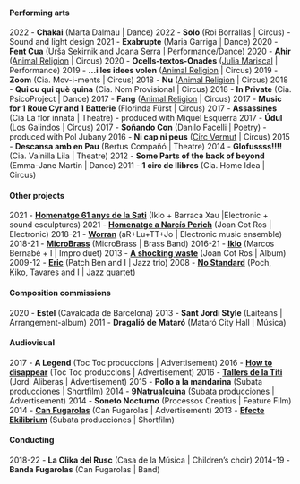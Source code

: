 #### Performing arts
2022 - **Chakai** (Marta Dalmau | Dance)
2022 - **Solo** (Roi Borrallas | Circus) - Sound and light design
2021 - **Exabrupte** (Maria Garriga | Dance)
2020 - **Fent Cua** (Urša Sekirnik and Joana Serra | Performance/Dance)
2020 - **Ahir** ([Animal Religion](http://www.animalreligion.com/) | Circus)
2020 - **Ocells-textos-Onades** ([Julia Mariscal](http://www.juliamariscal.com/) | Performance)
2019 - **…i les idees volen** ([Animal Religion](http://www.animalreligion.com/) | Circus)
2019 - **Zoom** (Cia. Mov-i-ments	| Circus)
2018 - **Nu** ([Animal Religion](http://www.animalreligion.com/) | Circus)
2018 - **Qui cu qui què quina** (Cia. Nom Provisional | Circus)
2018 - **In Private** (Cia. PsicoProject | Dance)
2017 - **Fang** ([Animal Religion](http://www.animalreligion.com/) | Circus)
2017 - **Music for 1 Roue Cyr and 1 Batterie** (Florinda Fürst | Circus)
2017 - **Assassines** (Cia La flor innata | Theatre) - produced with Miquel Esquerra
2017 - **Údul** (Los Galindos | Circus)
2017 - **Soñando Con** (Danilo Facelli | Poetry) - produced with Pol Jubany
2016 - **Ni cap ni peus** ([Circ Vermut](http://www.circvermut.com/) | Circus)
2015 - **Descansa amb en Pau** (Bertus Compañó | Theatre)
2014 - **Glofussss!!!!** (Cia. Vainilla Lila | Theatre)
2012 - **Some Parts of the back of beyond** (Emma-Jane Martin | Dance)
2011 - **1 circ de llibres** (Cia. Home Idea | Circus)


#### Other projects
2021 - **[Homenatge 61 anys de la Sati](https://teatrelagarriga.cat/programacio/homenatge-61-anys-de-la-sati/)** (Iklo + Barraca Xau |Electronic + sound esculptures)
2021 - **[Homenatge a Narcís Perich](https://www.youtube.com/watch?v=FSU2bZFj9E0)** (Joan Cot Ros | Electronic)
2018-21 - **[Worran](https://soundcloud.com/user-385742958)** (aR+Lu+TT+Jo | Electronic music ensemble)
2018-21 - **[MicroBrass](https://soundcloud.com/microbrass)** (MicroBrass | Brass Band)
2016-21 - **[Iklo](http://www.tecnonucleo.org/index.php?page=release&release=41)** (Marcos Bernabé + I | Impro duet)
2013 - **[A shocking waste](https://soundcloud.com/oanotos/sets/a-shocking-waste-1)** (Joan Cot Ros | Album)
2009-12 - **[Eric](https://soundcloud.com/benjamin-cerigo/eric-eric)** (Patch Ben and I	 | Jazz trio)
2008 - **[No Standard](https://www.youtube.com/watch?v=i4ph25X7hR0)** (Poch, Kiko, Tavares and I | Jazz quartet)


#### Composition commissions
2020 - **Estel** (Cavalcada de Barcelona)
2013 - **Sant Jordi Style** (Laiteans | Arrangement-album)
2011 - 	**Dragalió de Mataró** (Mataró City Hall | Música)


#### Audiovisual
2017 - **A Legend** (Toc Toc produccions | Advertisement)
2016 - **[How to disappear](https://vimeo.com/173626075)** (Toc Toc produccions | Advertisement)
2016 - **[Tallers de la Titi](https://vimeo.com/151167877)** (Jordi Aliberas | Advertisement)
2015 - **Pollo a la mandarina** (Subata producciones | Shortfilm)
2014 - **[9Natrualcuina](https://vimeo.com/96826237)** (Subata producciones | Advertisement)
2014 - **Soneto Nocturno** (Processos Creatius | Feature Film)
2014 - **[Can Fugarolas](https://vimeo.com/80737027)** (Can Fugarolas | Advertisement)
2013 - **[Efecte Ekilibrium](https://vimeo.com/64945264)** (Subata producciones | Shortfilm)


#### Conducting
2018-22 - **La Clika del Rusc** (Casa de la Música | Children’s choir)
2014-19 - **Banda Fugarolas** (Can Fugarolas | Band)
